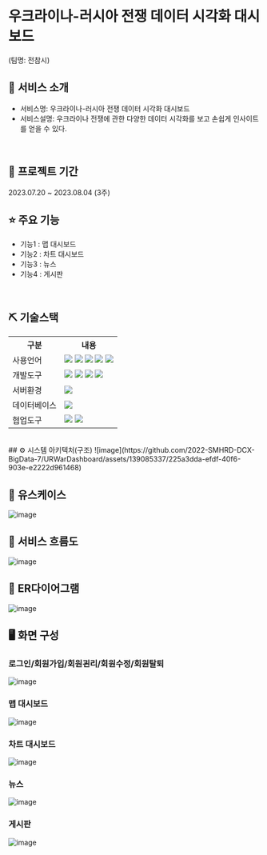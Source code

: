 # 우크라이나-러시아 전쟁 데이터 시각화 대시보드
(팀명: 전참시)


## 👀 서비스 소개
* 서비스명:  우크라이나-러시아 전쟁 데이터 시각화 대시보드 
* 서비스설명: 우크라이나 전쟁에 관한 다양한 데이터 시각화를 보고 손쉽게 인사이트를 얻을 수 있다.
<br>

## 📅 프로젝트 기간
2023.07.20 ~ 2023.08.04 (3주)
<br>

## ⭐ 주요 기능
* 기능1 : 맵 대시보드
* 기능2 : 차트 대시보드
* 기능3 : 뉴스
* 기능4 : 게시판
<br>

## ⛏ 기술스택
<table>
    <tr>
        <th>구분</th>
        <th>내용</th>
    </tr>
    <tr>
        <td>사용언어</td>
        <td>
            <img src="https://img.shields.io/badge/Java-007396?style=for-the-badge&logo=java&logoColor=white"/>
            <img src="https://img.shields.io/badge/HTML5-E34F26?style=for-the-badge&logo=HTML5&logoColor=white"/>
            <img src="https://img.shields.io/badge/CSS3-1572B6?style=for-the-badge&logo=CSS3&logoColor=white"/>
            <img src="https://img.shields.io/badge/JavaScript-F7DF1E?style=for-the-badge&logo=JavaScript&logoColor=white"/>
            <img src="https://img.shields.io/badge/python-007396?style=for-the-badge&logo=python&logoColor=white"/>
        </td>
    </tr>
    <tr>
        <td>개발도구</td>
        <td>
            <img src="https://img.shields.io/badge/Eclipse-2C2255?style=for-the-badge&logo=Eclipse&logoColor=white"/>
            <img src="https://img.shields.io/badge/VSCode-007ACC?style=for-the-badge&logo=VisualStudioCode&logoColor=white"/>
            <img src="https://img.shields.io/badge/Jupyter-fa9372?style=for-the-badge&logo=Jupyter&logoColor=white"/>
            <img src="https://img.shields.io/badge/tableau-6f7bf7?style=for-the-badge&logo=tableau&logoColor=white"/>
        </td>
    </tr>
    <tr>
        <td>서버환경</td>
        <td>
            <img src="https://img.shields.io/badge/Apache Tomcat-D22128?style=for-the-badge&logo=Apache Tomcat&logoColor=white"/>
        </td>
    </tr>
    <tr>
        <td>데이터베이스</td>
        <td>
            <img src="https://img.shields.io/badge/Oracle 11g-F80000?style=for-the-badge&logo=Oracle&logoColor=white"/>
        </td>
    </tr>
    <tr>
        <td>협업도구</td>
        <td>
            <img src="https://img.shields.io/badge/Git-F05032?style=for-the-badge&logo=Git&logoColor=white"/>
            <img src="https://img.shields.io/badge/GitHub-181717?style=for-the-badge&logo=GitHub&logoColor=white"/>
        </td>
    </tr>
</table>


<br>
## ⚙ 시스템 아키텍처(구조)
![image](https://github.com/2022-SMHRD-DCX-BigData-7/URWarDashboard/assets/139085337/225a3dda-efdf-40f6-903e-e2222d961468)
<br>

## 📌 유스케이스
![image](https://github.com/2022-SMHRD-DCX-BigData-7/URWarDashboard/assets/139085337/3395d10c-55f6-425d-a79d-7bc5c7d76d8f)
<br>

## 📌 서비스 흐름도
![image](https://github.com/2022-SMHRD-DCX-BigData-7/URWarDashboard/assets/139085337/2cc43280-906c-4035-a333-f174517fe8a2)
<br>

## 📌 ER다이어그램
![image](https://github.com/2022-SMHRD-DCX-BigData-7/URWarDashboard/assets/139085337/404348ae-47db-429c-ae2f-5771431078a5)
<br>

## 🖥 화면 구성

### 로그인/회원가입/회원괸리/회원수정/회원탈퇴
![image](https://github.com/2022-SMHRD-DCX-BigData-7/URWarDashboard/assets/139085337/46df2a1a-d220-4d5d-863f-1264258f3445)
<br>

### 맵 대시보드
![image](https://github.com/2022-SMHRD-DCX-BigData-7/URWarDashboard/assets/139085337/bb15effe-ee01-4e9a-bf86-437ca48d76a2)
<br>

### 차트 대시보드
![image](https://github.com/2022-SMHRD-DCX-BigData-7/URWarDashboard/assets/139085337/8d45953c-6331-4f62-a7cc-3edd536369ec)
<br>

### 뉴스
![image](https://github.com/2022-SMHRD-DCX-BigData-7/URWarDashboard/assets/139085337/dbded334-022c-43d2-a40b-ebb2504d4b65)
<br>

### 게시판
![image](https://github.com/2022-SMHRD-DCX-BigData-7/URWarDashboard/assets/139085337/14eed283-46e2-4804-9cf9-86366b1aad92)
<br>
